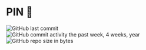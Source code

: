 PIN 📍
=====

![GitHub last commit](https://img.shields.io/github/last-commit/pixelbrackets/pin.svg)
![GitHub commit activity the past week, 4 weeks, year](https://img.shields.io/github/commit-activity/y/pixelbrackets/pin.svg)
![GitHub repo size in bytes](https://img.shields.io/github/repo-size/pixelbrackets/pin.svg)
